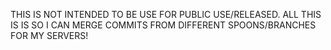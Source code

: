 THIS IS NOT INTENDED TO BE USE FOR PUBLIC USE/RELEASED. ALL THIS IS IS SO I CAN MERGE COMMITS FROM DIFFERENT SPOONS/BRANCHES FOR MY SERVERS!
